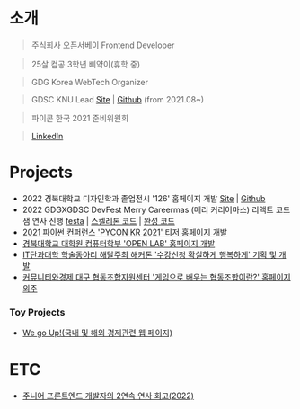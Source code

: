 # 소개
> 주식회사 오픈서베이 Frontend Developer

> 25살 컴공 3학년 삐약이(휴학 중)

> GDG Korea WebTech Organizer

> GDSC KNU Lead [Site](https://gdsc.community.dev/kyungpook-national-university/) | [Github](https://github.com/GDSC-KNU) (from 2021.08~)

> 파이콘 한국 2021 준비위원회

> [LinkedIn](https://www.linkedin.com/in/%EC%A2%85%EC%97%B0-%EA%B0%95-7b5541213)


# Projects
* 2022 경북대학교 디자인학과 졸업전시 '126' 홈페이지 개발 [Site](https://knud1.com/) | [Github](https://github.com/Yoonlang/knud1)
* 2022 GDGXGDSC DevFest Merry Careermas (메리 커리어마스) 리액트 코드잼 연사 진행 [festa](https://festa.io/events/2898) | [스켈레톤 코드](https://github.com/Climier-code/2022-devfest-react-codejam) | [완성 코드](https://github.com/Climier-code/carrot-market-devfest)
* [2021 파이썬 컨퍼런스 'PYCON KR 2021' 티저 홈페이지 개발](https://2021.pycon.kr/)
* [경북대학교 대학원 컴퓨터학부 'OPEN LAB' 홈페이지 개발](https://cse.knu.ac.kr/openlab/)
* [IT단과대학 학술동아리 해달주최 해커톤 '수강신청 확실하게 행복하게' 기획 및 개발](https://github.com/Climier-code/Haedal_Hackathon_2019_2)
* [커뮤니티와경제 대구 협동조합지원센터 '게임으로 배우는 협동조합이란?' 홈페이지 외주](https://github.com/Climier-code/Cooperative_site)
### Toy Projects
* [We go Up!(국내 및 해외 경제관련 웹 페이지)](https://github.com/Climier-code/WegoUp)

# ETC
* [주니어 프론트엔드 개발자의 2연속 연사 회고(2022)](https://velog.io/@whddus0789/주니어-프론트엔드-개발자의-2연속-연사-회고2022)

<!--
**Climier-code/Climier-code** is a ✨ _special_ ✨ repository because its `README.md` (this file) appears on your GitHub profile.

Here are some ideas to get you started:

- 🔭 I’m currently working on ...
- 🌱 I’m currently learning ...
- 👯 I’m looking to collaborate on ...
- 🤔 I’m looking for help with ...
- 💬 Ask me about ...
- 📫 How to reach me: ...
- 😄 Pronouns: ...
- ⚡ Fun fact: ...
-->
